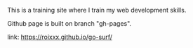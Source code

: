 This is a training site where I train my web development skills.

Github page is built on branch "gh-pages".

link: https://roixxx.github.io/go-surf/

